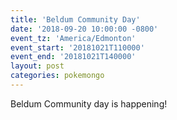 ```yaml
---
title: 'Beldum Community Day'
date: '2018-09-20 10:00:00 -0800'
event_tz: 'America/Edmonton'
event_start: '20181021T110000'
event_end: '20181021T140000'
layout: post
categories: pokemongo
---
```

Beldum Community day is happening!